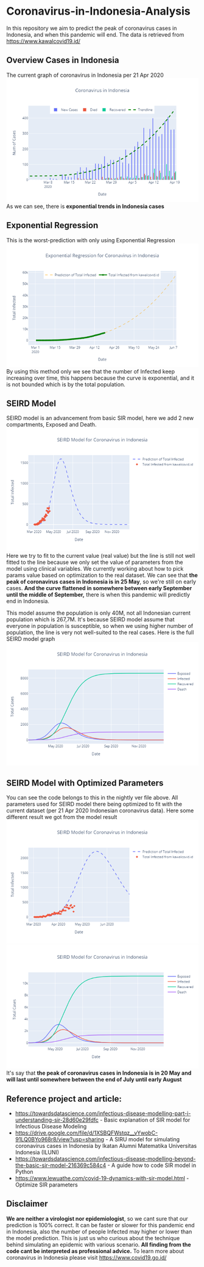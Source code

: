 # Coronavirus-in-Indonesia-Analysis

In this repository we aim to predict the peak of coronavirus cases in Indonesia, and when this pandemic will end. The data is retrieved from https://www.kawalcovid19.id/

## Overview Cases in Indonesia
The current graph of coronavirus in Indonesia per 21 Apr 2020
![alt text](https://raw.githubusercontent.com/IqbalLx/Coronavirus-in-Indonesia-Analysis/master/snapshot/Current%20Cases.png)<br/>
As we can see, there is **exponential trends in Indonesia cases**

## Exponential Regression
This is the worst-prediction with only using Exponential Regression
![alt text](https://raw.githubusercontent.com/IqbalLx/Coronavirus-in-Indonesia-Analysis/master/snapshot/Exponential%20Regression.png)
<br/> By using this method only we see that the number of Infected keep increasing over time, this happens because the curve is exponential, and it is not bounded which is by the total population.

## SEIRD Model 
SEIRD model is an advancement from basic SIR model, here we add 2 new compartments, Exposed and Death.
![alt text](https://raw.githubusercontent.com/IqbalLx/Coronavirus-in-Indonesia-Analysis/master/snapshot/SEIRD%20Infected%20Prediction.png)
<br/> Here we try to fit to the current value (real value) but the line is still not well fitted to the line because we only set the value of parameters from the model using clinical variables. We currently working about how to pick params value based on optimization to the real dataset.
We can see that **the peak of coronavirus cases in Indonesia is in 25 May**, so we're still on early cases. **And the curve flattened in somewhere between early September until the middle of September,** there is when this pandemic will predictly end in Indonesia.

This model assume the population is only 40M, not all Indonesian current population which is 267,7M. It's because SEIRD model assume that everyone in population is susceptible, so when we using higher number of population, the line is very not well-suited to the real cases. Here is the full SEIRD model graph
![alt text](https://raw.githubusercontent.com/IqbalLx/Coronavirus-in-Indonesia-Analysis/master/snapshot/SEIRD%20ll%20Prediction.png)
<br/>

## SEIRD Model with Optimized Parameters
You can see the code belongs to this in the nightly ver file above. All parameters used for SEIRD model there being optimized to fit with the current dataset (per 21 Apr 2020 Indonesian coronavirus data). Here some different result we got from the model result <br/>
![alt-text](https://raw.githubusercontent.com/IqbalLx/Coronavirus-in-Indonesia-Analysis/master/snapshot/ver%202/SEIRD%20Optimize%20Infected.png)<br/>
![alt-text](https://raw.githubusercontent.com/IqbalLx/Coronavirus-in-Indonesia-Analysis/master/snapshot/ver%202/SEIRD%20Optimize%20All.png)<br/>
It's say that **the peak of coronavirus cases in Indonesia is in 20 May and will last until somewhere between the end of July until early August**

## Reference project and article: 
- https://towardsdatascience.com/infectious-disease-modelling-part-i-understanding-sir-28d60e29fdfc - Basic explanation of SIR model for Infectious Disease Modeling
- https://drive.google.com/file/d/1XSBQFWstqz__vYwobC-91LQ0BYo968r8/view?usp=sharing - A SIRU model for simulating coronavirus cases in Indonesia by Ikatan Alumni Matematika Universitas Indonesia (ILUNI)
- https://towardsdatascience.com/infectious-disease-modelling-beyond-the-basic-sir-model-216369c584c4 - A guide how to code SIR model in Python
- https://www.lewuathe.com/covid-19-dynamics-with-sir-model.html - Optimize SIR parameters

## Disclaimer
**We are neither a virologist nor epidemiologist**, so we cant sure that our prediction is 100% correct. It can be faster or slower for this pandemic end in Indonesia, also the number of people Infected may higher or lower than the model prediction. This is just us who curious about the technique behind simulating an epidemic with various scenario. **All finding from the code cant be interpreted as professional advice.** To learn more about coronavirus in Indonesia please visit https://www.covid19.go.id/
